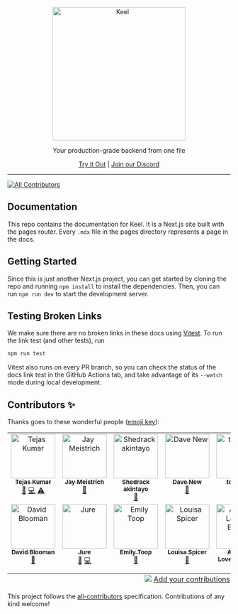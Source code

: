 <p align="center">
  <a href="https://keel.so/">
    <img alt="Keel" src="static/keel.svg" width="300" />
  </a>
</p>

  <p align="center">Your production-grade backend from one file<p>

<p align="center">
   <a href="https://keel.so">Try it Out</a> | <a href="https://keel.so/discord">Join our Discord</a>
</p>

---

<!-- ALL-CONTRIBUTORS-BADGE:START - Do not remove or modify this section -->
[![All Contributors](https://img.shields.io/badge/all_contributors-13-orange.svg?style=flat-square)](#contributors-)
<!-- ALL-CONTRIBUTORS-BADGE:END -->

## Documentation

This repo contains the documentation for Keel. It is a Next.js site built with the pages router. Every `.mdx` file in the pages directory represents a page in the docs.

## Getting Started

Since this is just another Next.js project, you can get started by cloning the repo and running `npm install` to install the dependencies. Then, you can run `npm run dev` to start the development server.

## Testing Broken Links

We make sure there are no broken links in these docs using [Vitest](https://vitest.dev). To run the link test (and other tests), run

```bash
npm run test
```

Vitest also runs on every PR branch, so you can check the status of the docs link test in the GitHub Actions tab, and take advantage of its `--watch` mode during local development.

## Contributors ✨

Thanks goes to these wonderful people ([emoji key](https://allcontributors.org/docs/en/emoji-key)):

<!-- ALL-CONTRIBUTORS-LIST:START - Do not remove or modify this section -->
<!-- prettier-ignore-start -->
<!-- markdownlint-disable -->
<table>
  <tbody>
    <tr>
      <td align="center" valign="top" width="14.28%"><a href="https://youtube.com/c/tejaskumar"><img src="https://avatars.githubusercontent.com/u/9947422?v=4?s=100" width="100px;" alt="Tejas Kumar"/><br /><sub><b>Tejas Kumar</b></sub></a><br /><a href="https://github.com/teamkeel/docs/commits?author=TejasQ" title="Documentation">📖</a> <a href="https://github.com/teamkeel/docs/commits?author=TejasQ" title="Code">💻</a> <a href="https://github.com/teamkeel/docs/commits?author=TejasQ" title="Tests">⚠️</a></td>
      <td align="center" valign="top" width="14.28%"><a href="http://mei.st/"><img src="https://avatars.githubusercontent.com/u/1284492?v=4?s=100" width="100px;" alt="Jay Meistrich"/><br /><sub><b>Jay Meistrich</b></sub></a><br /><a href="https://github.com/teamkeel/docs/commits?author=jmeistrich" title="Documentation">📖</a></td>
      <td align="center" valign="top" width="14.28%"><a href="https://sheddy.xyz/"><img src="https://avatars.githubusercontent.com/u/26572907?v=4?s=100" width="100px;" alt="Shedrack akintayo"/><br /><sub><b>Shedrack akintayo</b></sub></a><br /><a href="https://github.com/teamkeel/docs/commits?author=hacktivist123" title="Documentation">📖</a></td>
      <td align="center" valign="top" width="14.28%"><a href="https://www.linkedin.com/in/dave-new-a7bb2117"><img src="https://avatars.githubusercontent.com/u/6212830?v=4?s=100" width="100px;" alt="Dave New"/><br /><sub><b>Dave New</b></sub></a><br /><a href="https://github.com/teamkeel/docs/commits?author=davenewza" title="Documentation">📖</a></td>
      <td align="center" valign="top" width="14.28%"><a href="https://github.com/tomfrew"><img src="https://avatars.githubusercontent.com/u/845195?v=4?s=100" width="100px;" alt="tomfrew"/><br /><sub><b>tomfrew</b></sub></a><br /><a href="https://github.com/teamkeel/docs/commits?author=tomfrew" title="Documentation">📖</a></td>
      <td align="center" valign="top" width="14.28%"><a href="https://adaam.co.uk/"><img src="https://avatars.githubusercontent.com/u/2907389?v=4?s=100" width="100px;" alt="Adam Bull"/><br /><sub><b>Adam Bull</b></sub></a><br /><a href="https://github.com/teamkeel/docs/commits?author=adaam2" title="Documentation">📖</a></td>
      <td align="center" valign="top" width="14.28%"><a href="https://www.jonbretman.co.uk/"><img src="https://avatars.githubusercontent.com/u/1671025?v=4?s=100" width="100px;" alt="Jon Bretman"/><br /><sub><b>Jon Bretman</b></sub></a><br /><a href="https://github.com/teamkeel/docs/commits?author=jonbretman" title="Documentation">📖</a> <a href="https://github.com/teamkeel/docs/commits?author=jonbretman" title="Code">💻</a></td>
    </tr>
    <tr>
      <td align="center" valign="top" width="14.28%"><a href="http://www.dblooman.com/"><img src="https://avatars.githubusercontent.com/u/1492067?v=4?s=100" width="100px;" alt="David Blooman"/><br /><sub><b>David Blooman</b></sub></a><br /><a href="https://github.com/teamkeel/docs/commits?author=dblooman" title="Documentation">📖</a></td>
      <td align="center" valign="top" width="14.28%"><a href="https://github.com/murej"><img src="https://avatars.githubusercontent.com/u/4493568?v=4?s=100" width="100px;" alt="Jure"/><br /><sub><b>Jure</b></sub></a><br /><a href="https://github.com/teamkeel/docs/commits?author=murej" title="Documentation">📖</a> <a href="https://github.com/teamkeel/docs/commits?author=murej" title="Code">💻</a></td>
      <td align="center" valign="top" width="14.28%"><a href="https://github.com/fluffyemily"><img src="https://avatars.githubusercontent.com/u/12613048?v=4?s=100" width="100px;" alt="Emily Toop"/><br /><sub><b>Emily Toop</b></sub></a><br /><a href="https://github.com/teamkeel/docs/commits?author=fluffyemily" title="Documentation">📖</a></td>
      <td align="center" valign="top" width="14.28%"><a href="https://github.com/louisaspicer"><img src="https://avatars.githubusercontent.com/u/20270031?v=4?s=100" width="100px;" alt="Louisa Spicer"/><br /><sub><b>Louisa Spicer</b></sub></a><br /><a href="https://github.com/teamkeel/docs/commits?author=louisaspicer" title="Documentation">📖</a></td>
      <td align="center" valign="top" width="14.28%"><a href="https://andrewlb.com/"><img src="https://avatars.githubusercontent.com/u/202041?v=4?s=100" width="100px;" alt="Andrew Lovett-Barron"/><br /><sub><b>Andrew Lovett-Barron</b></sub></a><br /><a href="https://github.com/teamkeel/docs/commits?author=lovettbarron" title="Documentation">📖</a></td>
      <td align="center" valign="top" width="14.28%"><a href="https://github.com/peterhoward42"><img src="https://avatars.githubusercontent.com/u/10168430?v=4?s=100" width="100px;" alt="peterhoward42"/><br /><sub><b>peterhoward42</b></sub></a><br /><a href="https://github.com/teamkeel/docs/commits?author=peterhoward42" title="Documentation">📖</a></td>
    </tr>
  </tbody>
  <tfoot>
    <tr>
      <td align="center" size="13px" colspan="7">
        <img src="https://raw.githubusercontent.com/all-contributors/all-contributors-cli/1b8533af435da9854653492b1327a23a4dbd0a10/assets/logo-small.svg">
          <a href="https://all-contributors.js.org/docs/en/bot/usage">Add your contributions</a>
        </img>
      </td>
    </tr>
  </tfoot>
</table>

<!-- markdownlint-restore -->
<!-- prettier-ignore-end -->

<!-- ALL-CONTRIBUTORS-LIST:END -->

This project follows the [all-contributors](https://github.com/all-contributors/all-contributors) specification. Contributions of any kind welcome!
